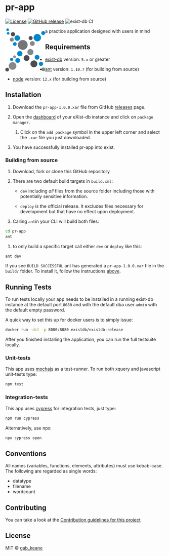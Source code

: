 # pr-app

[![License][license-img]][license-url]
[![GitHub release][release-img]][release-url]
![exist-db CI](https://github.com/gabikeane/pr-app/workflows/exist-db%20CI/badge.svg)

<img src="icon.png" align="left" width="25%"/>

a practice application designed with users in mind

## Requirements

*   [exist-db](http://exist-db.org/exist/apps/homepage/index.html) version: `5.x` or greater

*   [ant](http://ant.apache.org) version: `1.10.7` \(for building from source\)

*   [node](http://nodejs.org) version: `12.x` \(for building from source\)
    

## Installation

1.  Download  the `pr-app-1.0.0.xar` file from GitHub [releases](https://github.com/gabikeane/pr-app/releases) page.

2.  Open the [dashboard](http://localhost:8080/exist/apps/dashboard/index.html) of your eXist-db instance and click on `package manager`.

    1.  Click on the `add package` symbol in the upper left corner and select the `.xar` file you just downloaded.

3.  You have successfully installed pr-app into exist.

### Building from source

1.  Download, fork or clone this GitHub repository
2.  There are two default build targets in `build.xml`:
    *   `dev` including *all* files from the source folder including those with potentially sensitive information.
  
    *   `deploy` is the official release. It excludes files necessary for development but that have no effect upon deployment.
  
3.  Calling `ant`in your CLI will build both files:
  
```bash
cd pr-app
ant
```

   1. to only build a specific target call either `dev` or `deploy` like this:
   ```bash   
   ant dev
   ```   

If you see `BUILD SUCCESSFUL` ant has generated a `pr-app-1.0.0.xar` file in the `build/` folder. To install it, follow the instructions [above](#installation).



## Running Tests

To run tests locally your app needs to be installed in a running exist-db instance at the default port `8080` and with the default dba user `admin` with the default empty password.

A quick way to set this up for docker users is to simply issue:

```bash
docker run -dit -p 8080:8080 existdb/existdb:release
```

After you finished installing the application, you can run the full testsuite locally.

### Unit-tests

This app uses [mochajs](https://mochajs.org) as a test-runner. To run both xquery and javascript unit-tests type:

```bash
npm test
```

### Integration-tests

This app uses [cypress](https://www.cypress.io) for integration tests, just type:

```bash
npm run cypress
```

Alternatively, use npx:

```bash
npx cypress open
```
## Conventions
All names (variables, functions, elements, attributes) must use kebab-case. The following are regarded as single words:
- datatype
- filename
- wordcount

## Contributing

You can take a look at the [Contribution guidelines for this project](.github/CONTRIBUTING.md)

## License

MIT © [gab_keane](http://www.obdurodon.org)

[license-img]: https://img.shields.io/badge/license-MIT-blue.svg
[license-url]: https://opensource.org/licenses/MIT
[release-img]: https://img.shields.io/badge/release-1.0.0-green.svg
[release-url]: https://github.com/gabikeane/pr-app/releases/latest
